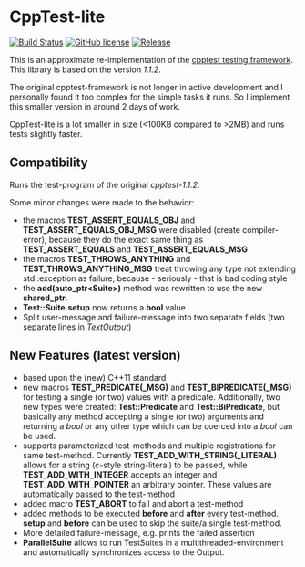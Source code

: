 # CppTest-lite

[![Build Status](https://travis-ci.org/doe300/cpptest-lite.svg)](https://travis-ci.org/doe300/cpptest-lite)
[![GitHub license](https://img.shields.io/github/license/doe300/cpptest-lite.svg)](https://github.com/doe300/cpptest-lite/blob/master/LICENSE)
[![Release](https://img.shields.io/github/tag/doe300/cpptest-lite.svg)](https://github.com/doe300/cpptest-lite/releases/latest)

This is an approximate re-implementation of the [cpptest testing framework](http://sourceforge.net/projects/cpptest/).
This library is based on the version *1.1.2*.

The original cpptest-framework is not longer in active development and I personally found it too complex for the simple tasks it runs.
So I implement this smaller version in around 2 days of work.

CppTest-lite is a lot smaller in size (<100KB compared to >2MB) and runs tests slightly faster.

## Compatibility
Runs the test-program of the original *cpptest-1.1.2*.

Some minor changes were made to the behavior:

- the macros **TEST_ASSERT_EQUALS_OBJ** and **TEST_ASSERT_EQUALS_OBJ_MSG** were disabled (create compiler-error), because they 
do the exact same thing as **TEST_ASSERT_EQUALS** and **TEST_ASSERT_EQUALS_MSG**
- the macros **TEST_THROWS_ANYTHING** and **TEST_THROWS_ANYTHING_MSG** treat throwing any type not extending std::exception as failure, 
because - seriously - that is bad coding style
- the **add(auto_ptr&lt;Suite&gt;)** method was rewritten to use the new **shared_ptr**.
- **Test::Suite.setup** now returns a **bool** value
- Split user-message and failure-message into two separate fields (two separate lines in *TextOutput*)

## New Features (latest version)
- based upon the (new) C++11 standard
- new macros **TEST_PREDICATE(_MSG)** and **TEST_BIPREDICATE(_MSG)** for testing a single (or two) values with a predicate.
Additionally, two new types were created: **Test::Predicate** and **Test::BiPredicate**, but basically any method accepting a single (or two) arguments and 
returning a *bool* or any other type which can be coerced into a *bool* can be used.
- supports parameterized test-methods and multiple registrations for same test-method. Currently **TEST_ADD_WITH_STRING(_LITERAL)** allows for a string (c-style string-literal) to be passed,
while **TEST_ADD_WITH_INTEGER** accepts an integer and **TEST_ADD_WITH_POINTER** an arbitrary pointer. These values are automatically passed to the test-method
- added macro **TEST_ABORT** to fail and abort a test-method
- added methods to be executed **before** and **after** every test-method. **setup** and **before** can be used to skip the suite/a single test-method.
- More detailed failure-message, e.g. prints the failed assertion
- **ParallelSuite** allows to run TestSuites in a multithreaded-environment and automatically synchronizes access to the Output.